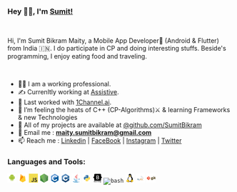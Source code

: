 ### Hey 👋🏽, I'm [Sumit!]()

<br/>

Hi, I'm Sumit Bikram Maity, a Mobile App Developer🚀 (Android & Flutter) from India 🇮🇳. I do participate in CP and doing interesting stuffs. Beside's programming, I enjoy eating food and traveling.

<br/>

- 👨‍💻 I am a working professional.
- ✍️ Currenltly working at [Assistive](https://www.getassistive.com/).
- 🤝 Last worked with [1Channel.ai](https://1channel.ai/).
- 🌱 I’m feeling the heats of C++ (CP-Algorithms)⚔ & learning Frameworks & new Technologies
- 📁 All of my projects are available at [@github.com/SumitBikram](https://github.com/SumitBikram)
- 📨 Email me : **maity.sumitbikram@gmail.com**
- 📫 Reach me : [Linkedin](https://www.linkedin.com/in/sumit-bikram-maity-225358102/) | [FaceBook](https://www.facebook.com/Rony.sumit) | [Instagram](https://www.instagram.com/rony_sumit/) | [Twitter](https://twitter.com/sumit_bikram)

<h3 align="left">Languages and Tools:</h3>
<code><img height="20" src="https://raw.githubusercontent.com/devicons/devicon/master/icons/android/android-original-wordmark.svg" alt="android"/></code>
<code><img height="20" src="https://raw.githubusercontent.com/github/explore/80688e429a7d4ef2fca1e82350fe8e3517d3494d/topics/firebase/firebase.png"></code>
<code><img height="20" src="https://raw.githubusercontent.com/github/explore/80688e429a7d4ef2fca1e82350fe8e3517d3494d/topics/javascript/javascript.png"></code>
<code><img height="20" src="https://raw.githubusercontent.com/github/explore/80688e429a7d4ef2fca1e82350fe8e3517d3494d/topics/nodejs/nodejs.png"></code>
<code><img height="20" src="https://raw.githubusercontent.com/devicons/devicon/master/icons/c/c-original.svg" alt="C"/></code>
<code><img height="20" src="https://raw.githubusercontent.com/github/explore/80688e429a7d4ef2fca1e82350fe8e3517d3494d/topics/cpp/cpp.png"></code>
<code><img height="20" src="https://raw.githubusercontent.com/devicons/devicon/master/icons/java/java-original.svg" alt="java"/></code>
<code><img height="20" src="https://raw.githubusercontent.com/github/explore/80688e429a7d4ef2fca1e82350fe8e3517d3494d/topics/python/python.png"></code>
<code><img height="20" src="https://raw.githubusercontent.com/devicons/devicon/master/icons/bootstrap/bootstrap-plain-wordmark.svg" alt="bootstrap"/></code>
<code><img height="20" src="https://www.vectorlogo.zone/logos/gnu_bash/gnu_bash-icon.svg" alt="bash"/></code>
<code><img height="20" src="https://raw.githubusercontent.com/devicons/devicon/master/icons/linux/linux-original.svg" alt="linux"/></code>
<code><img height="20" src="https://raw.githubusercontent.com/github/explore/80688e429a7d4ef2fca1e82350fe8e3517d3494d/topics/mysql/mysql.png"></code>
<code><img height="20" src="https://raw.githubusercontent.com/github/explore/80688e429a7d4ef2fca1e82350fe8e3517d3494d/topics/git/git.png"></code>
